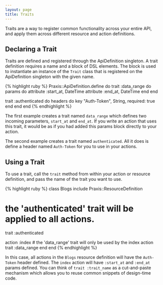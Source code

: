 ```yaml
---
layout: page
title: Traits
---
```


Traits are a way to register common functionality across your entire API,
and apply them across different resource and action definitions.

## Declaring a Trait

Traits are defined and registered through the ApiDefinition singleton. A trait definition requires a name and a block of DSL elements. The block is used to
instantiate an instance of the `Trait` class that is registered on the 
ApiDefinition singleton with the given name.

{% highlight ruby %}
Praxis::ApiDefinition.define do
  trait :data_range do
    params do
      attribute :start_at, DateTime
      attribute :end_at, DateTime
    end
  end

  trait :authenticated do
    headers do
      key "Auth-Token", String, required: true
    end
  end
end
{% endhighlight %}

The first example creates a trait named `data_range` which defines two incoming
parameters, `start_at` and `end_at`. If you write an action that uses this
trait, it would be as if you had added this params block directly to your
action.

The second example creates a trait named `authenticated`. All it does is define
a header named `Auth-Token` for you to use in your actions.


## Using a Trait

To use a trait, call the `trait` method from within your action or resource
definition, and pass the name of the trait you want to use.

{% highlight ruby %}
class Blogs
  include Praxis::ResourceDefinition

  # the 'authenticated' trait will be applied to all actions.
  trait :authenticated

  action :index
    # the 'data_range' trait will only be used by the index action
    trait :data_range
  end
end
{% endhighlight %}

In this case, all actions in the `Blogs` resource definition will have the
`Auth-Token` header defined. The `index` action will have `:start_at` and
`:end_at` params defined. You can think of `trait :trait_name` as a cut-and-paste
mechanism which allows you to reuse common snippets of design-time code.

